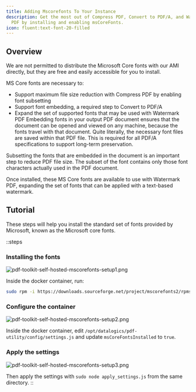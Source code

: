 ```yaml
---
title: Adding Mscorefonts To Your Instance
description: Get the most out of Compress PDF, Convert to PDF/A, and Watermark
  PDF by installing and enabling msCoreFonts.
icon: fluent:text-font-20-filled
---
```


## Overview

We are not permitted to distribute the Microsoft Core fonts with our AMI directly, but they are free and easily accessible for you to install.

MS Core fonts are necessary to:

- Support maximum file size reduction with Compress PDF by enabling font subsetting
- Support font embedding, a required step to Convert to PDF/A
- Expand the set of supported fonts that may be used with Watermark PDF Embedding fonts in your output PDF document ensures that the document can be opened and viewed on any machine, because the fonts travel with that document. Quite literally, the necessary font files are saved within that PDF file. This is required for all PDF/A specifications to support long-term preservation.

Subsetting the fonts that are embedded in the document is an important step to reduce PDF file size. The subset of the font contains only those font characters actually used in the PDF document.

Once installed, these MS Core fonts are available to use with Watermark PDF, expanding the set of fonts that can be applied with a text-based watermark.

## Tutorial

These steps will help you install the standard set of fonts provided by Microsoft, known as the Microsoft core fonts.

::steps
### Installing the fonts

![pdf-toolkit-self-hosted-mscorefonts-setup1.png](/PDF%20Toolkit%20Instructions/msCoreFonts%20Setup/pdf-toolkit-self-hosted-mscorefonts-setup1.png)

Inside the docker container, run:

```bash
sudo rpm -i https://downloads.sourceforge.net/project/mscorefonts2/rpms/msttcore-fonts-installer-2.6-1.noarch.rpm
```

### **Configure the container**

![pdf-toolkit-self-hosted-mscorefonts-setup2.png](/PDF%20Toolkit%20Instructions/msCoreFonts%20Setup/pdf-toolkit-self-hosted-mscorefonts-setup2.png)

Inside the docker container, edit `/opt/datalogics/pdf-utility/config/settings.js` and update `msCoreFontsInstalled` to `true`.

### **Apply the settings**

![pdf-toolkit-self-hosted-mscorefonts-setup3.png](/PDF%20Toolkit%20Instructions/msCoreFonts%20Setup/pdf-toolkit-self-hosted-mscorefonts-setup3.png)

Then apply the settings with `sudo node apply_settings.js` from the same directory.
::
